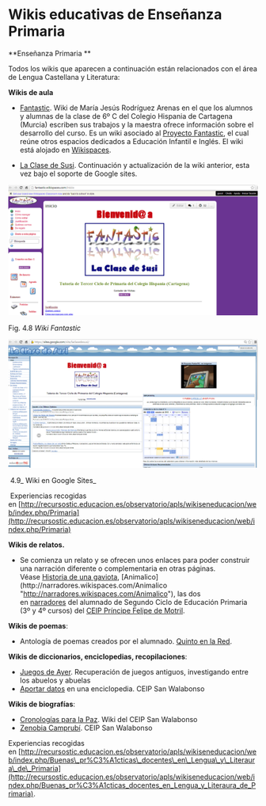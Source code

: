 # Wikis educativas de Enseñanza Primaria

  
**Enseñanza Primaria **

Todos los wikis que aparecen a continuación están relacionados con el área de Lengua Castellana y Literatura:

**Wikis de aula**

*   [Fantastic](http://fantastic.wikispaces.com/inicio "http://fantastic.wikispaces.com/inicio"). Wiki de María Jesús Rodríguez Arenas en el que los alumnos y alumnas de la clase de 6º C del Colegio Hispania de Cartagena (Murcia) escriben sus trabajos y la maestra ofrece información sobre el desarrollo del curso. Es un wiki asociado al [Proyecto Fantastic](http://sites.google.com/site/piefantastic/ "http://sites.google.com/site/piefantastic/"), el cual reúne otros espacios dedicados a Educación Infantil e Inglés. El wiki está alojado en [Wikispaces](http://www.wikispaces.com/ "http://www.wikispaces.com").

*   [La Clase de Susi](http://sites.google.com/site/laclasedesusi "http://sites.google.com/site/laclasedesusi"). Continuación y actualización de la wiki anterior, esta vez bajo el soporte de Google sites.


![Wiki de Lengua castellana](img/wiki5.png "Wiki de Lengua castellana")


Fig. 4.8 _Wiki Fantastic_


![Wiki de Google Sites](img/wiki6.png "Wiki de Google Sites")


 4.9_ Wiki en Google Sites_

 Experiencias recogidas en [http://recursostic.educacion.es/observatorio/apls/wikiseneducacion/web/index.php/Primaria](http://recursostic.educacion.es/observatorio/apls/wikiseneducacion/web/index.php/Primaria)

**Wikis de relatos.**  

*   Se comienza un relato y se ofrecen unos enlaces para poder construir una narración diferente o complementaria en otras páginas. Véase [Historia de una gaviota](http://narradores.wikispaces.com/Historia+de+una+gaviota "http://narradores.wikispaces.com/Historia+de+una+gaviota"), [Animalico](http://narradores.wikispaces.com/Animalico "http://narradores.wikispaces.com/Animalico"), las dos en [narradores](http://narradores.wikispaces.com/ "http://narradores.wikispaces.com/") del alumnado de Segundo Ciclo de Educación Primaria (3º y 4º cursos) del [CEIP Príncipe Felipe de Motril](http://www.juntadeandalucia.es/averroes/cppfelipe "http://www.juntadeandalucia.es/averroes/cppfelipe"). 

**Wikis de poemas**:

*   Antología de poemas creados por el alumnado. [Quinto en la Red](http://quintoenlared.wikispaces.com/ "http://quintoenlared.wikispaces.com/"). 

**Wikis de diccionarios, enciclopedias, recopilaciones**:

*   [Juegos de Ayer](http://juegosdeayer.wikispaces.com/ "http://juegosdeayer.wikispaces.com/"). Recuperación de juegos antiguos, investigando entre los abuelos y abuelas
*   [Aportar datos](http://es.wikipedia.org/wiki/Niebla_%28Huelva%29 "http://es.wikipedia.org/wiki/Niebla_%28Huelva%29") en una enciclopedia. CEIP San Walabonso

**Wikis de biografías**:

*   [Cronologías para la Paz](http://fgpaez.wikispaces.com/cronologiasparalapaz "http://fgpaez.wikispaces.com/cronologiasparalapaz"). Wiki del CEIP San Walabonso
*   [Zenobia Camprubí](http://es.wikipedia.org/wiki/Zenobia_Camprub%C3%AD "http://es.wikipedia.org/wiki/Zenobia_Camprubí"). CEIP San Walabonso

Experiencias recogidas en [http://recursostic.educacion.es/observatorio/apls/wikiseneducacion/web/index.php/Buenas\_pr%C3%A1cticas\_docentes\_en\_Lengua\_y\_Literaura\_de\_Primaria](http://recursostic.educacion.es/observatorio/apls/wikiseneducacion/web/index.php/Buenas_pr%C3%A1cticas_docentes_en_Lengua_y_Literaura_de_Primaria).

